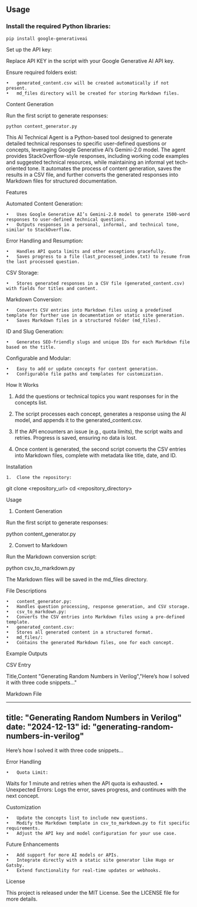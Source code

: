 
## Usage

### Install the required Python libraries:

```pip install google-generativeai```


Set up the API key:

Replace API KEY in the script with your Google Generative AI API key.

Ensure required folders exist:

	•	generated_content.csv will be created automatically if not present.
	•	md_files directory will be created for storing Markdown files.

Content Generation

Run the first script to generate responses:

```python content_generator.py```

This AI Technical Agent is a Python-based tool designed to generate detailed technical responses to specific user-defined questions or concepts, leveraging Google Generative AI’s Gemini-2.0 model. The agent provides StackOverflow-style responses, including working code examples and suggested technical resources, while maintaining an informal yet tech-oriented tone. It automates the process of content generation, saves the results in a CSV file, and further converts the generated responses into Markdown files for structured documentation.

Features

Automated Content Generation:

	•	Uses Google Generative AI’s Gemini-2.0 model to generate 1500-word responses to user-defined technical questions.
	•	Outputs responses in a personal, informal, and technical tone, similar to StackOverflow.
 
Error Handling and Resumption:

	•	Handles API quota limits and other exceptions gracefully.
	•	Saves progress to a file (last_processed_index.txt) to resume from the last processed question.
 
CSV Storage:

	•	Stores generated responses in a CSV file (generated_content.csv) with fields for titles and content.
 
Markdown Conversion:

	•	Converts CSV entries into Markdown files using a predefined template for further use in documentation or static site generation.
	•	Saves Markdown files in a structured folder (md_files).
 
ID and Slug Generation:

	•	Generates SEO-friendly slugs and unique IDs for each Markdown file based on the title.
 
Configurable and Modular:

	•	Easy to add or update concepts for content generation.
	•	Configurable file paths and templates for customization.

How It Works
1. Add the questions or technical topics you want responses for in the concepts list.

2. The script processes each concept, generates a response using the AI model, and appends it to the generated_content.csv.

3. If the API encounters an issue (e.g., quota limits), the script waits and retries. Progress is saved, ensuring no data is lost.

4. Once content is generated, the second script converts the CSV entries into Markdown files, complete with metadata like title, date, and ID.

Installation

	1.	Clone the repository:

git clone <repository_url>
cd <repository_directory>



Usage

1. Content Generation

Run the first script to generate responses:

python content_generator.py

2. Convert to Markdown

Run the Markdown conversion script:

python csv_to_markdown.py

The Markdown files will be saved in the md_files directory.

File Descriptions

	•	content_generator.py:
	•	Handles question processing, response generation, and CSV storage.
	•	csv_to_markdown.py:
	•	Converts the CSV entries into Markdown files using a pre-defined template.
	•	generated_content.csv:
	•	Stores all generated content in a structured format.
	•	md_files/:
	•	Contains the generated Markdown files, one for each concept.

Example Outputs

CSV Entry

Title,Content
"Generating Random Numbers in Verilog","Here’s how I solved it with three code snippets..."

Markdown File

---
title: "Generating Random Numbers in Verilog"
date: "2024-12-13"
id: "generating-random-numbers-in-verilog"
---

Here’s how I solved it with three code snippets...

Error Handling

	•	Quota Limit:
Waits for 1 minute and retries when the API quota is exhausted.
	•	Unexpected Errors:
Logs the error, saves progress, and continues with the next concept.

Customization

	•	Update the concepts list to include new questions.
	•	Modify the Markdown template in csv_to_markdown.py to fit specific requirements.
	•	Adjust the API key and model configuration for your use case.

Future Enhancements

	•	Add support for more AI models or APIs.
	•	Integrate directly with a static site generator like Hugo or Gatsby.
	•	Extend functionality for real-time updates or webhooks.

License

This project is released under the MIT License. See the LICENSE file for more details.
